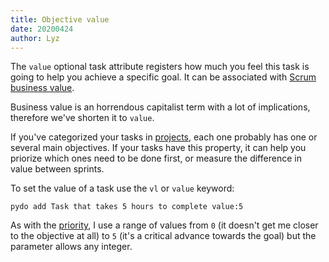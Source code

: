 ```yaml
---
title: Objective value
date: 20200424
author: Lyz
---
```


The `value` optional task attribute registers how much you feel this task
is going to help you achieve a specific goal. It can be associated with
[Scrum business
value](https://medium.com/the-liberators/what-is-this-thing-called-business-value-3b88b734d5a9).

Business value is an horrendous capitalist term with a lot of implications,
therefore we've shorten it to `value`.

If you've categorized your tasks in [projects](projects.md), each one
probably has one or several main objectives. If your tasks have this property,
it can help you priorize which ones need to be done first, or measure the
difference in value between sprints.

To set the value of a task use the `vl` or `value` keyword:

```
pydo add Task that takes 5 hours to complete value:5
```

As with the [priority](priority.md), I use a range of values from `0` (it
doesn't get me closer to the objective at all) to `5` (it's a critical advance
towards the goal) but the parameter allows any integer.
